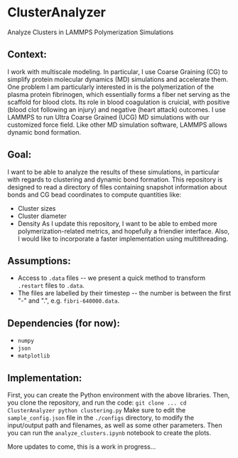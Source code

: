 # ClusterAnalyzer
Analyze Clusters in LAMMPS Polymerization Simulations

## Context:
I work with multiscale modeling. In particular, I use Coarse Graining (CG) to simplify protein molecular dynamics (MD) simulations and accelerate them. One problem I am particularly interested in is the polymerization of the plasma protein fibrinogen, which essentially forms a fiber net serving as the scaffold for blood clots. Its role in blood coagulation is cruicial, with positive (blood clot following an injury) and negative (heart attack) outcomes. I use LAMMPS to run Ultra Coarse Grained (UCG) MD simulations with our customized force field. Like other MD simulation software, LAMMPS allows dynamic bond formation.

## Goal:
I want to be able to analyze the results of these simulations, in particular with regards to clustering and dynamic bond formation. This repository is designed to read a directory of files containing snapshot information about bonds and CG bead coordinates to compute quantities like:
- Cluster sizes
- Cluster diameter
- Density
As I update this repository, I want to be able to embed more polymerization-related metrics, and hopefully a friendier interface. Also, I would like to incorporate a faster implementation using multithreading.

## Assumptions:
- Access to `.data` files -- we present a quick method to transform `.restart` files to `.data`.
- The files are labelled by their timestep -- the number is between the first "-" and ".", e.g. `fibri-640000.data`.

## Dependencies (for now):
- `numpy`
- `json`
- `matplotlib`

## Implementation:
First, you can create the Python environment with the above libraries. Then, you clone the repository, and run the code:
``
git clone ...
cd ClusterAnalyzer
python clustering.py
``
Make sure to edit the `sample_config.json` file in the `./configs` directory, to modify the input/output path and filenames, as well as some other parameters. Then you can run the `analyze_clusters.ipynb` notebook to create the plots.

More updates to come, this is a work in progress...